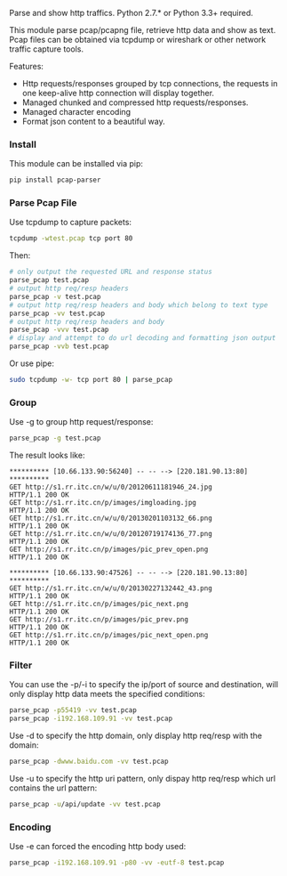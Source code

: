 Parse and show http traffics. Python 2.7.* or Python 3.3+ required.

This module parse pcap/pcapng file, retrieve http data and show as text.
Pcap files can be obtained via tcpdump or wireshark or other network traffic capture tools.

Features:

* Http requests/responses grouped by tcp connections, the requests in one keep-alive http connection will display together.
* Managed chunked and compressed http requests/responses.
* Managed character encoding
* Format json content to a beautiful way.

### Install
This module can be installed via pip:
```sh
pip install pcap-parser
```

### Parse Pcap File

Use tcpdump to capture packets:
```sh
tcpdump -wtest.pcap tcp port 80
```
Then:
```sh
# only output the requested URL and response status
parse_pcap test.pcap
# output http req/resp headers
parse_pcap -v test.pcap
# output http req/resp headers and body which belong to text type
parse_pcap -vv test.pcap
# output http req/resp headers and body
parse_pcap -vvv test.pcap
# display and attempt to do url decoding and formatting json output
parse_pcap -vvb test.pcap
```
Or use pipe:
```sh
sudo tcpdump -w- tcp port 80 | parse_pcap 
```

### Group
Use -g to group http request/response: 
```sh
parse_pcap -g test.pcap
```
The result looks like:
```
********** [10.66.133.90:56240] -- -- --> [220.181.90.13:80] **********
GET http://s1.rr.itc.cn/w/u/0/20120611181946_24.jpg
HTTP/1.1 200 OK
GET http://s1.rr.itc.cn/p/images/imgloading.jpg
HTTP/1.1 200 OK
GET http://s1.rr.itc.cn/w/u/0/20130201103132_66.png
HTTP/1.1 200 OK
GET http://s1.rr.itc.cn/w/u/0/20120719174136_77.png
HTTP/1.1 200 OK
GET http://s1.rr.itc.cn/p/images/pic_prev_open.png
HTTP/1.1 200 OK

********** [10.66.133.90:47526] -- -- --> [220.181.90.13:80] **********
GET http://s1.rr.itc.cn/w/u/0/20130227132442_43.png
HTTP/1.1 200 OK
GET http://s1.rr.itc.cn/p/images/pic_next.png
HTTP/1.1 200 OK
GET http://s1.rr.itc.cn/p/images/pic_prev.png
HTTP/1.1 200 OK
GET http://s1.rr.itc.cn/p/images/pic_next_open.png
HTTP/1.1 200 OK
```

### Filter
You can use the -p/-i to specify the ip/port of source and destination, will only display http data meets the specified conditions:
```sh
parse_pcap -p55419 -vv test.pcap
parse_pcap -i192.168.109.91 -vv test.pcap
```
Use -d to specify the http domain, only display http req/resp with the domain:
```sh
parse_pcap -dwww.baidu.com -vv test.pcap
```
Use -u to specify the http uri pattern, only dispay http req/resp which url contains the url pattern:
```sh
parse_pcap -u/api/update -vv test.pcap
```

### Encoding
Use -e can forced the encoding http body used:
```sh
parse_pcap -i192.168.109.91 -p80 -vv -eutf-8 test.pcap
```
